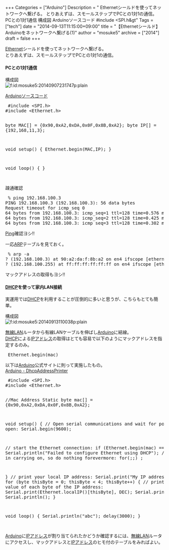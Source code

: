 +++
Categories = ["Arduino"]
Description = " Ethernetシールドを使ってネットワークへ繋げる。 とりあえずは、スモールステップでPCとの1対1の通信。       PCとの1対1通信      構成図   Arduinoソースコード  #include &lt;SPI.h&gt"
Tags = ["tech"]
date = "2014-09-13T11:15:00+09:00"
title = "【Ethernetシールド】Arduinoをネットワークへ繋げる(1)"
author = "mosuke5"
archive = ["2014"]
draft = false
+++

<body>
<p><a class="keyword" href="http://d.hatena.ne.jp/keyword/Ethernet">Ethernet</a>シールドを使ってネットワークへ繋げる。<br>
とりあえずは、スモールステップでPCとの1対1の通信。</p>

<div class="section">
    <h4>PCとの1対1通信</h4>
    <p>構成図<br>
<span itemscope itemtype="http://schema.org/Photograph"><img src="http://cdn-ak.f.st-hatena.com/images/fotolife/m/mosuke5/20140907/20140907231747.png" alt="f:id:mosuke5:20140907231747p:plain" title="f:id:mosuke5:20140907231747p:plain" class="hatena-fotolife" itemprop="image"></span></p>
<p><a class="keyword" href="http://d.hatena.ne.jp/keyword/Arduino">Arduino</a><a class="keyword" href="http://d.hatena.ne.jp/keyword/%A5%BD%A1%BC%A5%B9%A5%B3%A1%BC%A5%C9">ソースコード</a></p>
<pre class="code lang-c" data-lang="c" data-unlink> #include &lt;SPI.h&gt;
#include &lt;Ethernet.h&gt;

byte MAC[] = {0x90,0xA2,0xDA,0x0F,0x8B,0xA2};
byte IP[]  = {192,168,11,3};

void setup()
{
  Ethernet.begin(MAC,IP);
}

void loop()
{
}
 
</pre>
<p>疎通確認</p>
<pre class="code" data-lang="" data-unlink> % ping 192.168.100.3
PING 192.168.100.3 (192.168.100.3): 56 data bytes
Request timeout for icmp_seq 0
64 bytes from 192.168.100.3: icmp_seq=1 ttl=128 time=0.576 ms
64 bytes from 192.168.100.3: icmp_seq=2 ttl=128 time=0.425 ms
64 bytes from 192.168.100.3: icmp_seq=3 ttl=128 time=0.302 ms 
</pre>
<p><a class="keyword" href="http://d.hatena.ne.jp/keyword/Ping">Ping</a>確認ヨシ!!</p>
<p>一応<a class="keyword" href="http://d.hatena.ne.jp/keyword/ARP">ARP</a>テーブルを見ておく。</p>
<pre class="code" data-lang="" data-unlink> % arp -a
? (192.168.100.3) at 90:a2:da:f:8b:a2 on en4 ifscope [ethernet]
? (192.168.100.255) at ff:ff:ff:ff:ff:ff on en4 ifscope [ethernet] 
</pre>
<p>マックアドレスの取得もヨシ!!</p>

</div>
<div class="section">
    <h4>
<a class="keyword" href="http://d.hatena.ne.jp/keyword/DHCP">DHCP</a>を使って家内LAN接続</h4>
    <p>実運用では<a class="keyword" href="http://d.hatena.ne.jp/keyword/DHCP">DHCP</a>を利用することが圧倒的に多いと思うが、こちらもとても簡単。</p>
<p>構成図<br>
<span itemscope itemtype="http://schema.org/Photograph"><img src="http://cdn-ak.f.st-hatena.com/images/fotolife/m/mosuke5/20140913/20140913110038.png" alt="f:id:mosuke5:20140913110038p:plain" title="f:id:mosuke5:20140913110038p:plain" class="hatena-fotolife" itemprop="image"></span></p>
<p><a class="keyword" href="http://d.hatena.ne.jp/keyword/%CC%B5%C0%FELAN">無線LAN</a>ルータから有線LANケーブルを伸ばし<a class="keyword" href="http://d.hatena.ne.jp/keyword/Arduino">Arduino</a>に結線。<br>
<a class="keyword" href="http://d.hatena.ne.jp/keyword/DHCP">DHCP</a>による<a class="keyword" href="http://d.hatena.ne.jp/keyword/IP%A5%A2%A5%C9%A5%EC%A5%B9">IPアドレス</a>の取得はとても容易で以下のようにマックアドレスを指定するのみ。</p>
<pre class="code" data-lang="" data-unlink> Ethernet.begin(mac) 
</pre>
<p>以下は<a class="keyword" href="http://d.hatena.ne.jp/keyword/Arduino">Arduino</a>公式サイトに則って実施したもの。<br>
<a href="http://arduino.cc/en/Tutorial/DhcpAddressPrinter">Arduino - DhcpAddressPrinter</a><br>
</p>
<pre class="code lang-c" data-lang="c" data-unlink> #include &lt;SPI.h&gt;
#include &lt;Ethernet.h&gt;

//Mac Address Static
byte mac[] = {0x90,0xA2,0xDA,0x0F,0x8B,0xA2};

void setup()
{
  // Open serial communications and wait for port to open:
  Serial.begin(9600);

  // start the Ethernet connection:
  if (Ethernet.begin(mac) == 0) {
    Serial.println("Failed to configure Ethernet using DHCP");
    // no point in carrying on, so do nothing forevermore:
    for(;;)
      ;
      
  }
  // print your local IP address:
  Serial.print("My IP address: ");
  for (byte thisByte = 0; thisByte &lt; 4; thisByte++) {
    // print the value of each byte of the IP address:
    Serial.print(Ethernet.localIP()[thisByte], DEC);
    Serial.print("."); 
  }
  Serial.println();
}

void loop()
{
  Serial.println("abc");
  delay(3000);
}
 
</pre>
<p><a class="keyword" href="http://d.hatena.ne.jp/keyword/Arduino">Arduino</a>に<a class="keyword" href="http://d.hatena.ne.jp/keyword/IP%A5%A2%A5%C9%A5%EC%A5%B9">IPアドレス</a>が割り当てられたかどうか確認するには、<a class="keyword" href="http://d.hatena.ne.jp/keyword/%CC%B5%C0%FELAN">無線LAN</a>ルータにアクセスし、マックアドレスと<a class="keyword" href="http://d.hatena.ne.jp/keyword/IP%A5%A2%A5%C9%A5%EC%A5%B9">IPアドレス</a>のヒモ付のテーブルをみればよい。</p>

</div>
</body>

